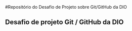 #Repositório do Desafio de Projeto sobre Git/GitHub da DIO 

## Desafio de projeto Git / GitHub da DIO